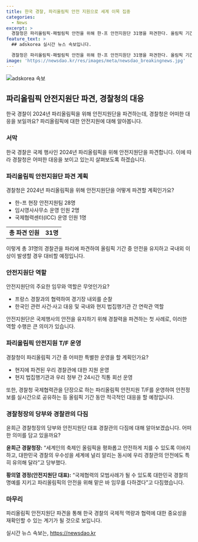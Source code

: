 ```yaml
---
title: 한국 경찰, 파리올림픽 안전 지원으로 세계 이목 집중
categories:
  - News
excerpt: >
  경찰청은 파리올림픽·패럴림픽 안전을 위해 한-프 안전지원단 31명을 파견한다. 올림픽 기간 동안 순찰 요원들이 경기장 내외를 파트너인 프랑스 경찰과 함께 순찰하고, 한국인 관련 사건·사고 대응 및 법집행기관과의 연락관 역할을 수행할 예정이다. 경찰청은 현지 안전을 지원하고 실시간 정보를 공유하기 위해 경찰청 국제협력관을 파리올림픽 안전지원을 위해 운영할 예정이며, 경찰청장은 안전한 올림픽 개최와 경찰의 안전에 대한 유의를 당부했다.
feature_text: >
  ## adskorea 실시간 뉴스 속보입니다.

  경찰청은 파리올림픽·패럴림픽 안전을 위해 한-프 안전지원단 31명을 파견한다. 올림픽 기간 동안 순찰 요원들이 경기장 내외를 파트너인 프랑스 경찰과 함께 순찰하고, 한국인 관련 사건·사고 대응 및 법집행기관과의 연락관 역할을 수행할 예정이다. 경찰청은 현지 안전을 지원하고 실시간 정보를 공유하기 위해 경찰청 국제협력관을 파리올림픽 안전지원을 위해 운영할 예정이며, 경찰청장은 안전한 올림픽 개최와 경찰의 안전에 대한 유의를 당부했다.
image: 'https://newsdao.kr/res/images/meta/newsdao_breakingnews.jpg'
---
```


<p><img src="https://newsdao.kr/res/images/meta/newsdao_breakingnews.jpg" alt="adskorea 속보" /></p>

<h2 data-ke-size="size26">파리올림픽 안전지원단 파견, 경찰청의 대응</h2>

<p data-ke-size="size16">한국 경찰이 2024년 파리올림픽을 위해 안전지원단을 파견하는데, 경찰청은 어떠한 대응을 보일까요? 파리올림픽에 대한 안전지원에 대해 알아봅니다.</p>

<h3>서막</h3>

<p data-ke-size="size16">한국 경찰은 국제 행사인 2024년 파리올림픽을 위해 안전지원단을 파견합니다. 이에 따라 경찰청은 어떠한 대응을 보이고 있는지 살펴보도록 하겠습니다.</p>

<h3>파리올림픽 안전지원단 파견 계획</h3>

<p data-ke-size="size16">경찰청은 2024년 파리올림픽을 위해 안전지원단을 어떻게 파견할 계획인가요?</p>

<ul>
    <li>한-프 현장 안전지원팀 28명</li>
    <li>임시영사사무소 운영 인원 2명</li>
    <li>국제협력센터(ICC) 운영 인원 1명</li>
</ul>

<table>
    <tr>
        <td style="text-align: center; height: 17px;"><b>총 파견 인원</b></td>
        <td style="text-align: center; height: 17px;"><b>31명</b></td>
    </tr>
</table>

<p data-ke-size="size16">이렇게 총 31명의 경찰관을 파리에 파견하여 올림픽 기간 중 안전을 유지하고 국내외 이상이 발생할 경우 대비할 예정입니다.</p>

<h3>안전지원단 역할</h3>

<p data-ke-size="size16">안전지원단의 주요한 임무와 역할은 무엇인가요?</p>

<ul>
    <li>프랑스 경찰과의 협력하여 경기장 내외를 순찰</li>
    <li>한국인 관련 사건·사고 대응 및 국내와 현지 법집행기관 간 연락관 역할</li>
</ul>

<p data-ke-size="size16">안전지원단은 국제행사의 안전을 유지하기 위해 경찰력을 파견하는 첫 사례로, 이러한 역할 수행은 큰 의미가 있습니다.</p>

<h3>파리올림픽 안전지원 T/F 운영</h3>

<p data-ke-size="size16">경찰청이 파리올림픽 기간 중 어떠한 특별한 운영을 할 계획인가요?</p>

<ul>
    <li>현지에 파견된 우리 경찰관에 대한 지원 운영</li>
    <li>현지 법집행기관과 우리 정부 간 24시간 직통 회선 운영</li>
</ul>

<p data-ke-size="size16">또한, 경찰청 국제협력관을 단장으로 하는 파리올림픽 안전지원 T/F를 운영하여 안전정보를 실시간으로 공유하는 등 올림픽 기간 동안 적극적인 대응을 할 예정입니다.</p>

<h3>경찰청장의 당부와 경찰관의 다짐</h3>

<p data-ke-size="size16">윤희근 경찰청장의 당부와 안전지원단 대표 경찰관의 다짐에 대해 알아보겠습니다. 어떠한 의미를 담고 있을까요?</p>

<p data-ke-size="size16"><b>윤희근 경찰청장:</b> “세계인의 축제인 올림픽을 평화롭고 안전하게 치를 수 있도록 이바지하고, 대한민국 경찰의 우수성을 세계에 널리 알리는 동시에 우리 경찰관의 안전에도 특히 유의해 달라”고 당부했다.</p>

<p data-ke-size="size16"><b>황의열 경정(안전지원단 대표):</b> “국제협력의 모범사례가 될 수 있도록 대한민국 경찰의 명예를 지키고 파리올림픽의 안전을 위해 맡은 바 임무를 다하겠다”고 다짐했습니다.</p>

<h3>마무리</h3>

<p data-ke-size="size16">파리올림픽 안전지원단 파견을 통해 한국 경찰의 국제적 역량과 협력에 대한 중요성을 재확인할 수 있는 계기가 될 것으로 보입니다.</p>
실시간 뉴스 속보는, <a href="https://newsdao.kr" rel="dofollow">https://newsdao.kr</a>


